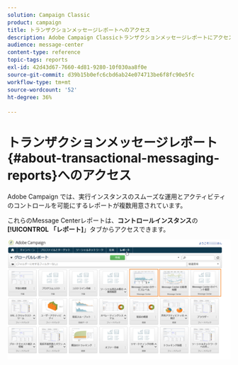 ```yaml
---
solution: Campaign Classic
product: campaign
title: トランザクションメッセージレポートへのアクセス
description: Adobe Campaign Classicトランザクションメッセージレポートにアクセスする方法を説明します。
audience: message-center
content-type: reference
topic-tags: reports
exl-id: 42d43d67-7660-4d81-9280-10f030aa8f0e
source-git-commit: d39b15b0efc6cbd6ab24e074713be6f8fc90e5fc
workflow-type: tm+mt
source-wordcount: '52'
ht-degree: 36%

---
```


# トランザクションメッセージレポート{#about-transactional-messaging-reports}へのアクセス

Adobe Campaign では、実行インスタンスのスムーズな運用とアクティビティのコントロールを可能にするレポートが複数用意されています。

これらのMessage Centerレポートは、**コントロールインスタンス**&#x200B;の&#x200B;**[!UICONTROL 「レポート]**」タブからアクセスできます。

![](assets/messagecenter_reporting_002.png)
